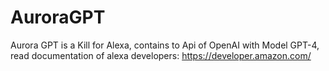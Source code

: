 # AuroraGPT
Aurora GPT is a Kill for Alexa, contains to Api of OpenAI with Model GPT-4, read documentation of alexa developers: https://developer.amazon.com/
